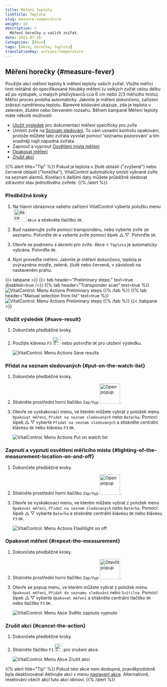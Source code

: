 ```yaml
---
title: Měření teploty
linkTitle: Teplota
slug: measure-temperature
weight: 10
description: >
  Měření horečky u vašich zvířat.
date: 2023-07-26
Categories: [Akce]
tags: [Akce, horečka, teplota]
translationKey: actions/temperature
---
```


## Měření horečky {#measure-fever}

Použijte akci měření teploty k měření teploty vašich zvířat. Vložte měřicí hrot rektálně do specifikované hloubky měření (u velkých zvířat celou délku až po výstupek, u malých přežvýkavců cca 6 cm nebo 2/3 měřicího hrotu). Měřicí proces probíhá automaticky. Jakmile je měření dokončeno, zařízení zobrazí naměřenou teplotu. Barevné kódování ukazuje, zda je teplota v zeleném, žlutém nebo červeném rozsahu. Během kampaně Měření teploty máte několik možností:

- [Uložit výsledek](#save-result) pro dokumentaci měření specificky pro zvíře
- Umístit zvíře na [Seznam sledování](#put-on-the-watch-list). To vám usnadní kontrolu opakování, protože můžete tato zvířata vyvolat pomocí 'seznamu pozorování' a tím snadněji najít nápadná zvířata.
- Zapnout a vypnout [Osvětlení místa měření](#lighting-of-the-measurement-location-on-and-off)
- [Opakovat měření](#repeat-the-measurement)
- [Zrušit akci](#cancel-the-action)

{{% alert title="Tip" %}}
Pokud je teplota v žluté oblasti ("zvýšená") nebo červené oblasti ("horečka"), VitalControl automaticky umístí vybrané zvíře na seznam alarmů. Korelací s dalšími daty můžete průběžně sledovat zdravotní stav jednotlivého zvířete.
{{% /alert %}}

### Předběžné kroky

1. Na hlavní obrazovce vašeho zařízení VitalControl vyberte položku menu &nbsp;<img src="/icons/actions.svg" width="40" align="bottom" alt="Akce" /> `Akce` a stiskněte tlačítko `OK`.

2. Buď naskenujte zvíře pomocí transpondéru, nebo vyberte zvíře ze seznamu. Potvrďte `OK` a vyberte zvíře pomocí šipek △ ▽. Potvrďte `OK`.

3. Otevře se podmenu s akcemi pro zvíře. Akce <img src="/icons/actions/temperature.svg" width="10" align="bottom" alt="Teplota" /> `Teplota` je automaticky vybrána. Potvrďte `OK`.


4. Nyní proveďte měření. Jakmile je měření dokončeno, teplota je zvýrazněna modře, zeleně, žlutě nebo červeně, v závislosti na nastaveném prahu.

{{< tabpane >}}
{{< tab header="Preliminary steps:" text=true disabled=true />}}
{{% tab header="Transponder scan" text=true %}}
![VitalControl: Menu Actions Preliminary steps](../images/firststeps-scan.png "Preliminary steps")
{{% /tab %}}
{{% tab header="Manual selection from list" text=true %}}
![VitalControl: Menu Actions Preliminary steps](../images/firststeps.png "Preliminary steps")
{{% /tab %}}
{{< /tabpane >}}

### Uložit výsledek {#save-result}

1. Dokončete předběžné kroky.

2. Použijte klávesu `F3` <img src="/icons/footer/save.svg" width="25" align="bottom" alt="Save" /> nebo potvrďte `OK` pro uložení výsledku.

    ![VitalControl: Menu Actions Save results](../images/saveresults.png "Save results")

### Přidat na seznam sledovaných {#put-on-the-watch-list}

1. Dokončete předběžné kroky.

2. Stiskněte prostřední horní tlačítko `Zap/Vyp` <img src="/icons/footer/repeat_add_to_watch.svg" width="65" align="bottom" alt="Open popup" />.

3. Otevře se vyskakovací menu, ve kterém můžete vybrat z položek menu `Opakovat měření`, `Přidat na seznam sledovaných` nebo `Baterka`. Pomocí šipek △ ▽ vyberte `Přidat na seznam sledovaných` a stiskněte centrální klávesu `OK` nebo klávesu `F3` `OK`.

    ![VitalControl: Menu Actions Put on watch list](../images/watchlist.png "Put on watch list")

### Zapnutí a vypnutí osvětlení měřicího místa {#lighting-of-the-measurement-location-on-and-off}

1. Dokončete předběžné kroky.

2. Stiskněte prostřední horní tlačítko `Zap/Vyp` <img src="/icons/footer/repeat_add_to_watch.svg" width="65" align="bottom" alt="Open popup" />.

3. Otevře se vyskakovací menu, ve kterém můžete vybrat z položek menu `Opakovat měření`, `Přidat na seznam sledovaných` nebo `Baterka`. Pomocí šipek △ ▽ vyberte `Baterka` a stiskněte centrální klávesu `OK` nebo klávesu `F3` `OK`.

    ![VitalControl: Menu Actions Flashlight on off](../images/light.png "Flashlight on off")

### Opakovat měření {#repeat-the-measurement}
 
1. Dokončete předběžné kroky.


2. Stiskněte prostřední horní tlačítko `Zap/Vyp` <img src="/icons/footer/repeat_add_to_watch.svg" width="65" align="bottom" alt="Otevřít popup" />.

3. Otevře se popup menu, ve kterém můžete vybrat z položek menu `Opakovat měření`, `Přidat do seznamu sledování` nebo `Svítilna`. Pomocí šipek △ ▽ vyberte `Opakovat měření` a stiskněte centrální tlačítko `OK` nebo tlačítko `F3` `OK`.

    ![VitalControl: Menu Akce Světlo zapnuto vypnuto](../images/repeat.png "Světlo zapnuto vypnuto")

### Zrušit akci {#cancel-the-action}

1. Dokončete předběžné kroky.

2. Stiskněte tlačítko `F1` <img src="/icons/footer/cancel.svg" width="25" align="bottom" alt="Zrušit" /> pro zrušení akce.

    ![VitalControl: Menu Akce Zrušit akci](../images/saveresults.png "Zrušit akci")

{{% alert title="Tip" %}}
Pokud tato akce není dostupná, pravděpodobně byla deaktivována! Aktivujte akci v menu [nastavení akce](../settings/). Alternativně, resetování všech akcí tuto akci obnoví.
{{% /alert %}}

